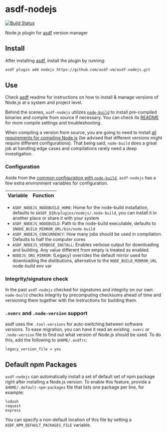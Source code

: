 # asdf-nodejs

[![Build Status](https://travis-ci.org/asdf-vm/asdf-nodejs.svg?branch=master)](https://travis-ci.org/asdf-vm/asdf-nodejs)

Node.js plugin for [asdf](https://github.com/asdf-vm/asdf) version manager

## Install

After installing [asdf](https://github.com/asdf-vm/asdf), install the plugin by running:

```bash
asdf plugin add nodejs https://github.com/asdf-vm/asdf-nodejs.git 
```

## Use

Check [asdf](https://github.com/asdf-vm/asdf) readme for instructions on how to install & manage versions of Node.js at a system and project level. 

Behind the scenes, `asdf-nodejs` utilizes [`node-build`](https://github.com/nodenv/node-build) to install pre-compiled binaries and compile from source if necessary. You can check its [README](https://github.com/nodenv/node-build/blob/master/README.md) for more compile settings and troubleshooting.

When compiling a version from source, you are going to need to install [all requirements for compiling Node.js](https://github.com/nodejs/node/blob/master/BUILDING.md#building-nodejs-on-supported-platforms) (be advised that different versions might require different configurations). That being said, `node-build` does a great job at handling edge cases and compilations rarely need a deep investigation.

### Configuration

Aside from the [common configuration with `node-build`](https://github.com/nodenv/node-build#custom-build-configuration), `asdf-nodejs` has a few extra environment variables for configuration.

| Variable | Function |
| --------| ---|
- `ASDF_NODEJS_NODEBUILD_HOME`: Home for the node-build installation, defaults to `$ASDF_DIR/plugins/nodejs/.node-build`, you can install it in another place or share it with your system
- `ASDF_NODEJS_NODEBUILD`: Path to the node-build executable, defaults to `$NODE_BUILD_MIRROR_URL/bin/node-build`
- `ASDF_NODEJS_CONCURRENCY`: How many jobs should be used in compilation. Defaults to half the computer cores
- `ASDF_NODEJS_VERBOSE_INSTALL`: Enables verbose output for downloading and building. Any value different from empty is treated as enabled.
- `NODEJS_ORG_MIRROR`: (Legacy) overrides the default mirror used for downloading the distibutions, alternative to the `NODE_BUILD_MIRROR_URL` node-build env var

### Integrity/signature check

In the past `asdf-nodejs` checked for signatures and integrity on our own. `node-build` checks integrity by precomputing checksums ahead of time and versioning them together with the instructions for building them.

### `.nvmrc` and `.node-version` support

asdf uses the `.tool-versions` for auto-switching between software versions. To ease migration, you can have it read an existing `.nvmrc` or `.node-version` file to find out what version of Node.js should be used. To do this, add the following to `$HOME/.asdfrc`:

```
legacy_version_file = yes
```

## Default npm Packages

`asdf-nodejs` can automatically install a set of default set of npm package right after installing a Node.js version. To enable this feature, provide a `$HOME/.default-npm-packages` file that lists one package per line, for example:

```
lodash
request
express
```

You can specify a non-default location of this file by setting a `ASDF_NPM_DEFAULT_PACKAGES_FILE` variable.
